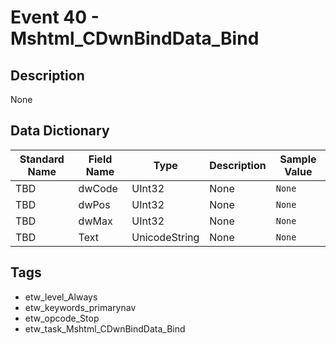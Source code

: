 # Event 40 - Mshtml_CDwnBindData_Bind

## Description
None

## Data Dictionary
|Standard Name|Field Name|Type|Description|Sample Value|
|---|---|---|---|---|
|TBD|dwCode|UInt32|None|`None`|
|TBD|dwPos|UInt32|None|`None`|
|TBD|dwMax|UInt32|None|`None`|
|TBD|Text|UnicodeString|None|`None`|

## Tags
* etw_level_Always
* etw_keywords_primarynav
* etw_opcode_Stop
* etw_task_Mshtml_CDwnBindData_Bind